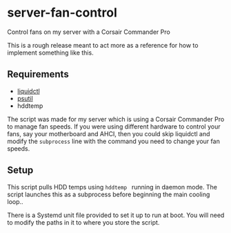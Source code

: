 # server-fan-control
Control fans on my server with a Corsair Commander Pro

This is a rough release meant to act more as a reference for how to implement
something like this.

## Requirements

 - [liquidctl](https://github.com/liquidctl/liquidctl)
 - [psutil](https://pypi.org/project/psutil/)
 - hddtemp
 
 The script was made for my server which is using a Corsair Commander Pro to
 manage fan speeds. If you were using different hardware to control your fans,
 say your motherboard and AHCI, then you could skip liquidctl and modify the
 `subprocess` line with the command you need to change your fan speeds.

## Setup
This script pulls HDD temps using `hddtemp ` running in daemon mode. The script
launches this as a subprocess before beginning the main cooling loop..

There is a Systemd unit file provided to set it up to run at boot. You will
need to modify the paths in it to where you store the script.
